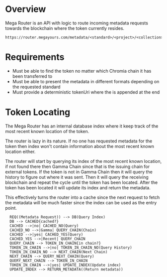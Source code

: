 # Overview

Mega Router is an API with logic to route incoming metadata requests towards the blockchain where the token currently resides.

```
https://router.megayours.com/metadata/<standard>/<project>/<collection>/<token_id>
```

# Requirements
- Must be able to find the token no matter which Chromia chain it has been transferred to
- Must be able to present the metadata in different formats depending on the requested standard
- Must provide a deterministic tokenUri where the is appended at the end

# Token Locating
The Mega Router has an internal database index where it keep track of the most recent known location of the token.

The router is lazy in its nature. If no one has requested metadata for the token then index won't contain information about the most recent known location either.

The router will start by querying its index of the most recent known location, if not found there then Gamma Chain since that is the issuing chain for external tokens. If the token is not in 
Gamma Chain then it will query the history to figure out where it was sent. Then it will query the receiving blockchain and repeat the cycle until the token has been located. After the token has been located it will update its index and return the metadata.

This effectively turns the router into a cache since the next request to fetch the metadata will be much faster since the index can be used as the entry point.

```mermaid
  REQ((Metadata Request)) --> DB(Query Index)
  DB --> CACHED{cached?}
  CACHED -->|no| CACHED_NO(Query)
  CACHED_NO -->|Gamma| QUERY_CHAIN(Chain)
  CACHED -->|yes| CACHED_YES(Query)
  CACHED_YES -->|Recent| QUERY_CHAIN
  QUERY_CHAIN --> TOKEN_IN_CHAIN{in chain?}
  TOKEN_IN_CHAIN -->|no| TOKEN_IN_CHAIN_NO(Query History)
  TOKEN_IN_CHAIN_NO --> NEXT_CHAIN(Next Chain)
  NEXT_CHAIN --> QUERY_NEXT_CHAIN(Query)
  QUERY_NEXT_CHAIN --> TOKEN_IN_CHAIN
  TOKEN_IN_CHAIN -->|yes| UPDATE_INDEX(Update index)
  UPDATE_INDEX --> RETURN_METADATA((Return metadata))
```